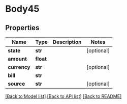 # Body45

## Properties
Name | Type | Description | Notes
------------ | ------------- | ------------- | -------------
**state** | **str** |  | [optional] 
**amount** | **float** |  | 
**currency** | **str** |  | [optional] 
**bill** | **str** |  | 
**source** | **str** |  | [optional] 

[[Back to Model list]](../README.md#documentation-for-models) [[Back to API list]](../README.md#documentation-for-api-endpoints) [[Back to README]](../README.md)

